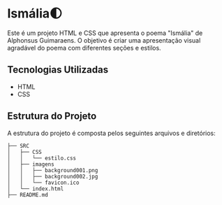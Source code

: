 # Ismália🌓

Este é um projeto HTML e CSS que apresenta o poema "Ismália" de Alphonsus Guimaraens. O objetivo é criar uma apresentação visual agradável do poema com diferentes seções e estilos.

## Tecnologias Utilizadas

- HTML
- CSS

## Estrutura do Projeto

A estrutura do projeto é composta pelos seguintes arquivos e diretórios:

```plaintext
├── SRC
│   ├── CSS
│   │   └── estilo.css
│   ├── imagens
│   │   ├── background001.png
│   │   ├── background002.jpg
│   │   └── favicon.ico
│   └── index.html
├── README.md
